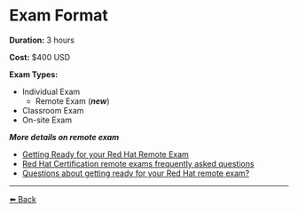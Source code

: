 Exam Format
===

**Duration:** 3 hours

**Cost:** $400 USD

**Exam Types:**
+ Individual Exam
  - Remote Exam (***new***)
+ Classroom Exam
+ On-site Exam

***More details on remote exam***

+ [Getting Ready for your Red Hat Remote Exam](https://learn.redhat.com/t5/Certification-Resources/Getting-Ready-for-your-Red-Hat-Remote-Exam/ba-p/12690)
+ [Red Hat Certification remote exams frequently asked questions](https://www.redhat.com/en/resources/certification-remote-exams-FAQ)
+ [Questions about getting ready for your Red Hat remote exam?](https://learn.redhat.com/t5/General/Questions-about-getting-ready-for-your-Red-Hat-remote-exam/m-p/13216#M866)
---
[⬅️ Back](../README.md)
